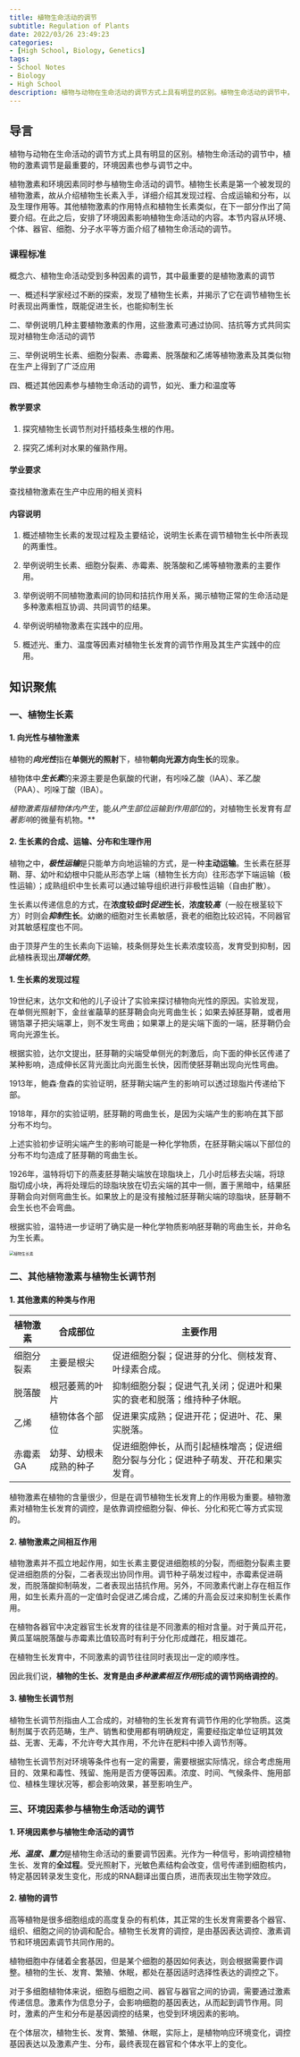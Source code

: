 ```yaml
---
title: 植物生命活动的调节
subtitle: Regulation of Plants
date: 2022/03/26 23:49:23
categories:
- [High School, Biology, Genetics]
tags:
- School Notes
- Biology
- High School
description: 植物与动物在生命活动的调节方式上具有明显的区别。植物生命活动的调节中，植物的激素调节是最重要的，环境因素也参与调节之中。植物激素和环境因素同时参与植物生命活动的调节。
---
```


## 导言

植物与动物在生命活动的调节方式上具有明显的区别。植物生命活动的调节中，植物的激素调节是最重要的，环境因素也参与调节之中。

植物激素和环境因素同时参与植物生命活动的调节。植物生长素是第一个被发现的植物激素，故从介绍植物生长素入手，详细介绍其发现过程、合成运输和分布，以及生理作用等。其他植物激素的作用特点和植物生长素类似，在下一部分作出了简要介绍。在此之后，安排了环境因素影响植物生命活动的内容。本节内容从环境、个体、器官、细胞、分子水平等方面介绍了植物生命活动的调节。

### 课程标准

概念六、植物生命活动受到多种因素的调节，其中最重要的是植物激素的调节

一、概述科学家经过不断的探索，发现了植物生长素，并揭示了它在调节植物生长时表现出两重性，既能促进生长，也能抑制生长

二、举例说明几种主要植物激素的作用，这些激素可通过协同、拮抗等方式共同实现对植物生命活动的调节

三、举例说明生长素、细胞分裂素、赤霉素、脱落酸和乙烯等植物激素及其类似物在生产上得到了广泛应用

四、概述其他因素参与植物生命活动的调节，如光、重力和温度等

#### 教学要求

1. 探究植物生长调节剂对扦插枝条生根的作用。

2. 探究乙烯利对水果的催熟作用。

#### 学业要求

查找植物激素在生产中应用的相关资料

#### 内容说明

1. 概述植物生长素的发现过程及主要结论，说明生长素在调节植物生长中所表现的两重性。

2. 举例说明生长素、细胞分裂素、赤霉素、脱落酸和乙烯等植物激素的主要作用。

3. 举例说明不同植物激素间的协同和拮抗作用关系，揭示植物正常的生命活动是多种激素相互协调、共同调节的结果。

4. 举例说明植物激素在实践中的应用。

5. 概述光、重力、温度等因素对植物生长发育的调节作用及其生产实践中的应用。

## 知识聚焦

### 一、植物生长素

#### 1. 向光性与植物激素

植物的***向光性***指在**单侧光的照射**下，植物**朝向光源方向生长**的现象。

植物体中***生长素***的来源主要是色氨酸的代谢，有吲哚乙酸（IAA）、苯乙酸（PAA）、吲哚丁酸（IBA）。

***植物激素*指植物*体内产生*，能*从产生部位运输到作用部位*的，对植物生长发育有*显著影响*的微量有机物。**

#### 2. 生长素的合成、运输、分布和生理作用

植物之中，***极性运输***是只能单方向地运输的方式，是一种**主动运输**。生长素在胚芽鞘、芽、幼叶和幼根中只能从形态学上端（植物生长方向）往形态学下端运输（极性运输）；成熟组织中生长素可以通过输导组织进行非极性运输（自由扩散）。

生长素以传递信息的方式，在**浓度较*低*时*促进*生长**，**浓度较*高***（一般在根茎较下方）时则会***抑制*生长**。幼嫩的细胞对生长素敏感，衰老的细胞比较迟钝，不同器官对其敏感程度也不同。

由于顶芽产生的生长素向下运输，枝条侧芽处生长素浓度较高，发育受到抑制，因此植株表现出***顶端优势***。

#### 1. 生长素的发现过程

19世纪末，达尔文和他的儿子设计了实验来探讨植物向光性的原因。实验发现，在单侧光照射下，金丝雀虉草的胚芽鞘会向光弯曲生长；如果去掉胚芽鞘，或者用锡箔罩子把尖端罩上，则不发生弯曲；如果罩上的是尖端下面的一端，胚芽鞘仍会弯向光源生长。

根据实验，达尔文提出，胚芽鞘的尖端受单侧光的刺激后，向下面的伸长区传递了某种影响，造成伸长区背光面比向光面生长快，因而使胚芽鞘出现向光性弯曲。

1913年，鲍森·詹森的实验证明，胚芽鞘尖端产生的影响可以透过琼脂片传递给下部。

1918年，拜尔的实验证明，胚芽鞘的弯曲生长，是因为尖端产生的影响在其下部分布不均匀。

上述实验初步证明尖端产生的影响可能是一种化学物质，在胚芽鞘尖端以下部位的分布不均匀造成了胚芽鞘的弯曲生长。

1926年，温特将切下的燕麦胚芽鞘尖端放在琼脂块上，几小时后移去尖端，将琼脂切成小块，再将处理后的琼脂块放在切去尖端的其中一侧，置于黑暗中，结果胚芽鞘会向对侧弯曲生长。如果放上的是没有接触过胚芽鞘尖端的琼脂块，胚芽鞘不会生长也不会弯曲。

根据实验，温特进一步证明了确实是一种化学物质影响胚芽鞘的弯曲生长，并命名为生长素。

<img src="https://raw.githubusercontent.com/PassionPenguin/picgo-database/main/%E6%A4%8D%E7%89%A9%E7%94%9F%E9%95%BF%E7%B4%A0.png" alt="植物生长素" style="zoom:50%;" />

### 二、其他植物激素与植物生长调节剂

#### 1. 其他激素的种类与作用

| 植物激素   | 合成部位               | 主要作用                                                     |
| ---------- | ---------------------- | ------------------------------------------------------------ |
| 细胞分裂素 | 主要是根尖             | 促进细胞分裂；促进芽的分化、侧枝发育、叶绿素合成。           |
| 脱落酸     | 根冠萎蔫的叶片         | 抑制细胞分裂；促进气孔关闭；促进叶和果实的衰老和脱落；维持种子休眠。 |
| 乙烯       | 植物体各个部位         | 促进果实成熟；促进开花；促进叶、花、果实脱落。               |
| 赤霉素 GA  | 幼芽、幼根未成熟的种子 | 促进细胞伸长，从而引起植株增高；促进细胞分裂与分化；促进种子萌发、开花和果实发育。 |

植物激素在植物的含量很少，但是在调节植物生长发育上的作用极为重要。植物激素对植物生长发育的调控，是依靠调控细胞分裂、伸长、分化和死亡等方式实现的。

#### 2. 植物激素之间相互作用

植物激素并不孤立地起作用，如生长素主要促进细胞核的分裂，而细胞分裂素主要促进细胞质的分裂，二者表现出协同作用。调节种子萌发过程中，赤霉素促进萌发，而脱落酸抑制萌发，二者表现出拮抗作用。另外，不同激素代谢上存在相互作用，如生长素升高的一定值时会促进乙烯合成，乙烯的升高会反过来抑制生长素作用。

在植物各器官中决定器官生长发育的往往是不同激素的相对含量。对于黄瓜开花，黄瓜茎端脱落酸与赤霉素比值较高时有利于分化形成雌花，相反雄花。

在植物生长发育中，不同激素的调节往往同时表现出一定的顺序性。

因此我们说，**植物的生长、发育是由*多种激素相互作用*形成的调节网络调控的**。

#### 3. 植物生长调节剂

植物生长调节剂指由人工合成的，对植物的生长发育有调节作用的化学物质。这类制剂属于农药范畴，生产、销售和使用都有明确规定，需要经指定单位证明其效益、无害、无毒，不允许夸大其作用，不允许在肥料中掺入调节剂等。

植物生长调节剂对环境等条件也有一定的需要，需要根据实际情况，综合考虑施用目的、效果和毒性、残留、施用是否方便等因素。浓度、时间、气候条件、施用部位、植株生理状况等，都会影响效果，甚至影响生产。

### 三、环境因素参与植物生命活动的调节

#### 1. 环境因素参与植物生命活动的调节

***光、温度、重力***是植物生命活动的重要调节因素。光作为一种信号，影响调控植物生长、发育的**全过程**。受光照射下，光敏色素结构会改变，信号传递到细胞核内，特定基因转录发生变化，形成的RNA翻译出蛋白质，进而表现出生物学效应。

#### 2. 植物的调节

高等植物是很多细胞组成的高度复杂的有机体，其正常的生长发育需要各个器官、组织、细胞之间的协调和配合。植物生长发育的调控，是由基因表达调控、激素调节和环境因素调节共同作用的。

植物细胞中存储着全套基因，但是某个细胞的基因如何表达，则会根据需要作调整。植物的生长、发育、繁殖、休眠，都处在基因适时选择性表达的调控之下。

对于多细胞植物体来说，细胞与细胞之间、器官与器官之间的协调，需要通过激素传递信息。激素作为信息分子，会影响细胞的基因表达，从而起到调节作用。同时，激素的产生和分布是基因调控的结果，也受到环境因素的影响。

在个体层次，植物生长、发育、繁殖、休眠，实际上，是植物响应环境变化，调控基因表达以及激素产生、分布，最终表现在器官和个体水平上的变化。